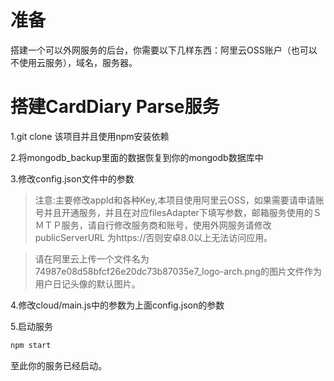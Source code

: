 # 准备
搭建一个可以外网服务的后台，你需要以下几样东西：阿里云OSS账户（也可以不使用云服务），域名，服务器。

# 搭建CardDiary Parse服务
1.git clone 该项目并且使用npm安装依赖

2.将mongodb_backup里面的数据恢复到你的mongodb数据库中

3.修改config.json文件中的参数

> 注意:主要修改appId和各种Key,本项目使用阿里云OSS，如果需要请申请账号并且开通服务，并且在对应filesAdapter下填写参数，邮箱服务使用的ＳＭＴＰ服务，请自行修改服务商和账号，使用外网服务请修改publicServerURL 为https://否则安卓8.0以上无法访问应用。

> 请在阿里云上传一个文件名为
74987e08d58bfcf26e20dc73b87035e7_logo-arch.png的图片文件作为用户日记头像的默认图片。

4.修改cloud/main.js中的参数为上面config.json的参数

5.启动服务
```sh
npm start
```

至此你的服务已经启动。
